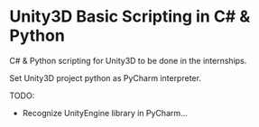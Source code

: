 # Unity3D Basic Scripting in C# & Python
C# & Python scripting for Unity3D to be done in the internships. 

Set Unity3D project python as PyCharm interpreter.

TODO: 
- Recognize UnityEngine library in PyCharm...
